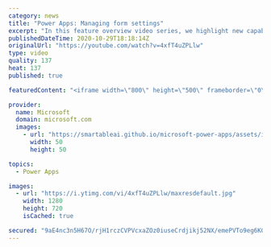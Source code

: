 ```yaml
---
category: news
title: "Power Apps: Managing form settings"
excerpt: "In this feature overview video series, we highlight new capabilities included in the latest update to Microsoft Power Apps.  Improvements to Microsoft Power Apps for managing form settings and events allow users to set various features on a form in the new modern designer.   Get the most out of Power"
publishedDateTime: 2020-10-29T18:18:14Z
originalUrl: "https://youtube.com/watch?v=4xfT4uZPLlw"
type: video
quality: 137
heat: 137
published: true

featuredContent: "<iframe width=\"800\" height=\"500\" frameborder=\"0\" src=\"https://www.youtube.com/embed/4xfT4uZPLlw\" allow=\"accelerometer; autoplay; encrypted-media; gyroscope; picture-in-picture\" allowfullscreen></iframe>"

provider:
  name: Microsoft
  domain: microsoft.com
  images:
    - url: "https://smartableai.github.io/microsoft-power-apps/assets/images/organizations/microsoft.com-50x50.jpg"
      width: 50
      height: 50

topics:
  - Power Apps

images:
  - url: "https://i.ytimg.com/vi/4xfT4uZPLlw/maxresdefault.jpg"
    width: 1280
    height: 720
    isCached: true

secured: "9aE4nc3n5H67O/rjH1rczCVPVcxaZOz0iuseCrdjikj52NX/emePVTo9eg6KGkqCix+3sbLMmKT+DrkNTxophsEfx71yR1Z3FJdvE8nbvPqulEcMOCXNj+HblKtEgFOVowj/h7mAkOBPSh83VnEsdCLr4nDU8synSyPdO/XTCzItVvvL7ulhKZUdndNwy6RElUtFBP6gslOSASih1BQngxRozU7om4OepYPzr56G9xS8oohNc0X5zXRZnTIsXbIM8pei+5CEf7nq6tkMviVIYAhbLxiKzGMlJfA2pcQ8V0ZGE3Hcong2jMJs2xPcyXKi0frA0ArwPwwwjfHWAzGIEAZV3/c109H+S/Hi3RExi8RMV474Gvma0/S3+G3OE/gMnwZ1oRMrA+EpDofr1WrOKztZOg8y0SweXoM0hNXv0Mh/RhRY0i5fTss+eICz/Rj/;7Oj/7o5PBH9uLuLlw0Ai8g=="
---
```


